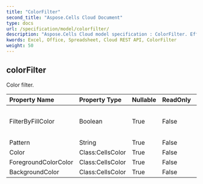 ```yaml
---
title: "ColorFilter"
second_title: "Aspose.Cells Cloud Document"
type: docs
url: /specification/model/colorfilter/
description: "Aspose.Cells Cloud model specification : ColorFilter. Effortlessly handle Excel and other spreadsheet documents with features like opening, generating, editing, splitting, merging, comparing, and converting."
kwords: Excel, Office, Spreadsheet, Cloud REST API, ColorFilter
weight: 50
---
```


## **colorFilter**

Color filter. 

| Property Name | Property Type | Nullable |  ReadOnly | DefaultValue | Description | 
| :- | :- | :- |:- |  :- | :- |
| FilterByFillColor | Boolean | True |  False |  | Whether filter by the cell's fill color.             |  
| Pattern | String | True |  False |  |  |  
| Color | Class:CellsColor | True |  False |  |  |  
| ForegroundColorColor | Class:CellsColor | True |  False |  |  |  
| BackgroundColor | Class:CellsColor | True |  False |  |  |  

